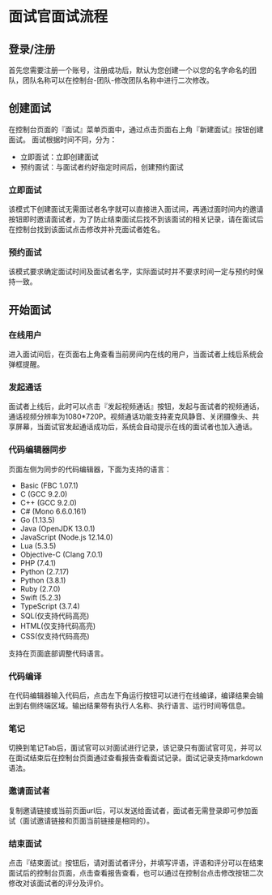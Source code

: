 # 面试官面试流程
## 登录/注册
首先您需要注册一个账号，注册成功后，默认为您创建一个以您的名字命名的团队，团队名称可以在控制台-团队-修改团队名称中进行二次修改。
## 创建面试
在控制台页面的『面试』菜单页面中，通过点击页面右上角『新建面试』按钮创建面试。
面试根据时间不同，分为：

- 立即面试：立即创建面试
- 预约面试：与面试者约好指定时间后，创建预约面试

### 立即面试
该模式下创建面试无需面试者名字就可以直接进入面试间，再通过面时间内的邀请按钮即时邀请面试者，为了防止结束面试后找不到该面试的相关记录，请在面试后在控制台找到该面试点击修改并补充面试者姓名。
### 预约面试
该模式要求确定面试时间及面试者名字，实际面试时并不要求时间一定与预约时保持一致。

## 开始面试
### 在线用户
进入面试间后，在页面右上角查看当前房间内在线的用户，当面试者上线后系统会弹框提醒。
### 发起通话
面试者上线后，此时可以点击『发起视频通话』按钮，发起与面试者的视频通话，通话视频分辨率为1080*720P。视频通话功能支持麦克风静音、关闭摄像头、共享屏幕，当面试官发起通话成功后，系统会自动提示在线的面试者也加入通话。
### 代码编辑器同步
页面左侧为同步的代码编辑器，下面为支持的语言：

- Basic (FBC 1.07.1)
- C (GCC 9.2.0)
- C++ (GCC 9.2.0)
- C# (Mono 6.6.0.161)
- Go (1.13.5)
- Java (OpenJDK 13.0.1)
- JavaScript (Node.js 12.14.0)
- Lua (5.3.5)
- Objective-C (Clang 7.0.1)
- PHP (7.4.1)
- Python (2.7.17)
- Python (3.8.1)
- Ruby (2.7.0)
- Swift (5.2.3)
- TypeScript (3.7.4)
- SQL(仅支持代码高亮)
- HTML(仅支持代码高亮)
- CSS(仅支持代码高亮)

支持在页面底部调整代码语言。
### 代码编译
在代码编辑器输入代码后，点击左下角运行按钮可以进行在线编译，编译结果会输出到右侧终端区域。输出结果带有执行人名称、执行语言、运行时间等信息。

### 笔记
切换到笔记Tab后，面试官可以对面试进行记录，该记录只有面试官可见，并可以在面试结束后在控制台页面通过查看报告查看面试记录。面试记录支持markdown语法。

### 邀请面试者
复制邀请链接或当前页面url后，可以发送给面试者，面试者无需登录即可参加面试（面试邀请链接和页面当前链接是相同的）。

### 结束面试
点击『结束面试』按钮后，请对面试者评分，并填写评语，评语和评分可以在结束面试后的控制台页面，点击查看报告查看，也可以通过在控制台点击修改按钮二次修改对该面试者的评分及评价。